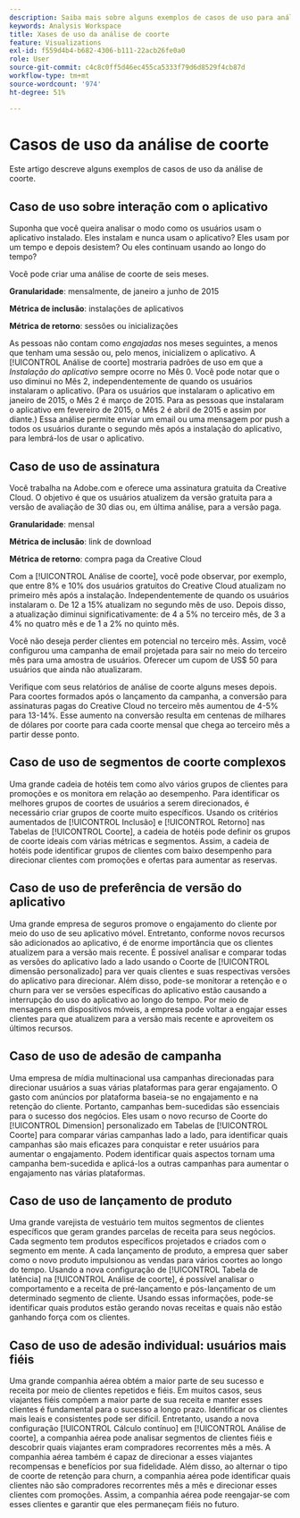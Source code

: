 ```yaml
---
description: Saiba mais sobre alguns exemplos de casos de uso para análise de coorte.
keywords: Analysis Workspace
title: Xases de uso da análise de coorte
feature: Visualizations
exl-id: f559d4b4-b682-4306-b111-22acb26fe0a0
role: User
source-git-commit: c4c8c0ff5d46ec455ca5333f79d6d8529f4cb87d
workflow-type: tm+mt
source-wordcount: '974'
ht-degree: 51%

---
```


# Casos de uso da análise de coorte

Este artigo descreve alguns exemplos de casos de uso da análise de coorte.

## Caso de uso sobre interação com o aplicativo

Suponha que você queira analisar o modo como os usuários usam o aplicativo instalado. Eles instalam e nunca usam o aplicativo? Eles usam por um tempo e depois desistem? Ou eles continuam usando ao longo do tempo?

Você pode criar uma análise de coorte de seis meses.

**Granularidade**: mensalmente, de janeiro a junho de 2015

**Métrica de inclusão**: instalações de aplicativos

**Métrica de retorno**: sessões ou inicializações

As pessoas não contam como *engajadas* nos meses seguintes, a menos que tenham uma sessão ou, pelo menos, inicializem o aplicativo. A [!UICONTROL Análise de coorte] mostraria padrões de uso em que a *Instalação do aplicativo* sempre ocorre no Mês 0. Você pode notar que o uso diminui no Mês 2, independentemente de quando os usuários instalaram o aplicativo. (Para os usuários que instalaram o aplicativo em janeiro de 2015, o Mês 2 é março de 2015. Para as pessoas que instalaram o aplicativo em fevereiro de 2015, o Mês 2 é abril de 2015 e assim por diante.) Essa análise permite enviar um email ou uma mensagem por push a todos os usuários durante o segundo mês após a instalação do aplicativo, para lembrá-los de usar o aplicativo.

## Caso de uso de assinatura

Você trabalha na Adobe.com e oferece uma assinatura gratuita da Creative Cloud. O objetivo é que os usuários atualizem da versão gratuita para a versão de avaliação de 30 dias ou, em última análise, para a versão paga.

**Granularidade**: mensal

**Métrica de inclusão**: link de download

**Métrica de retorno**: compra paga da Creative Cloud

Com a [!UICONTROL Análise de coorte], você pode observar, por exemplo, que entre 8% e 10% dos usuários gratuitos do Creative Cloud atualizam no primeiro mês após a instalação. Independentemente de quando os usuários instalaram o. De 12 a 15% atualizam no segundo mês de uso. Depois disso, a atualização diminui significativamente: de 4 a 5% no terceiro mês, de 3 a 4% no quatro mês e de 1 a 2% no quinto mês.

Você não deseja perder clientes em potencial no terceiro mês. Assim, você configurou uma campanha de email projetada para sair no meio do terceiro mês para uma amostra de usuários. Oferecer um cupom de US$ 50 para usuários que ainda não atualizaram.

Verifique com seus relatórios de análise de coorte alguns meses depois. Para coortes formados após o lançamento da campanha, a conversão para assinaturas pagas do Creative Cloud no terceiro mês aumentou de 4-5% para 13-14%. Esse aumento na conversão resulta em centenas de milhares de dólares por coorte para cada coorte mensal que chega ao terceiro mês a partir desse ponto.

## Caso de uso de segmentos de coorte complexos

Uma grande cadeia de hotéis tem como alvo vários grupos de clientes para promoções e os monitora em relação ao desempenho. Para identificar os melhores grupos de coortes de usuários a serem direcionados, é necessário criar grupos de coorte muito específicos. Usando os critérios aumentados de [!UICONTROL Inclusão] e [!UICONTROL Retorno] nas Tabelas de [!UICONTROL Coorte], a cadeia de hotéis pode definir os grupos de coorte ideais com várias métricas e segmentos. Assim, a cadeia de hotéis pode identificar grupos de clientes com baixo desempenho para direcionar clientes com promoções e ofertas para aumentar as reservas.

## Caso de uso de preferência de versão do aplicativo

Uma grande empresa de seguros promove o engajamento do cliente por meio do uso de seu aplicativo móvel. Entretanto, conforme novos recursos são adicionados ao aplicativo, é de enorme importância que os clientes atualizem para a versão mais recente. É possível analisar e comparar todas as versões do aplicativo lado a lado usando o Coorte de [!UICONTROL dimensão personalizado] para ver quais clientes e suas respectivas versões do aplicativo para direcionar. Além disso, pode-se monitorar a retenção e o churn para ver se versões específicas do aplicativo estão causando a interrupção do uso do aplicativo ao longo do tempo. Por meio de mensagens em dispositivos móveis, a empresa pode voltar a engajar esses clientes para que atualizem para a versão mais recente e aproveitem os últimos recursos.

## Caso de uso de adesão de campanha

Uma empresa de mídia multinacional usa campanhas direcionadas para direcionar usuários a suas várias plataformas para gerar engajamento. O gasto com anúncios por plataforma baseia-se no engajamento e na retenção do cliente. Portanto, campanhas bem-sucedidas são essenciais para o sucesso dos negócios. Eles usam o novo recurso de Coorte do [!UICONTROL Dimension] personalizado em Tabelas de [!UICONTROL Coorte] para comparar várias campanhas lado a lado, para identificar quais campanhas são mais eficazes para conquistar e reter usuários para aumentar o engajamento. Podem identificar quais aspectos tornam uma campanha bem-sucedida e aplicá-los a outras campanhas para aumentar o engajamento nas várias plataformas.

## Caso de uso de lançamento de produto

Uma grande varejista de vestuário tem muitos segmentos de clientes específicos que geram grandes parcelas de receita para seus negócios. Cada segmento tem produtos específicos projetados e criados com o segmento em mente. A cada lançamento de produto, a empresa quer saber como o novo produto impulsionou as vendas para vários coortes ao longo do tempo. Usando a nova configuração de [!UICONTROL Tabela de latência] na [!UICONTROL Análise de coorte], é possível analisar o comportamento e a receita de pré-lançamento e pós-lançamento de um determinado segmento de cliente. Usando essas informações, pode-se identificar quais produtos estão gerando novas receitas e quais não estão ganhando força com os clientes.

## Caso de uso de adesão individual: usuários mais fiéis

Uma grande companhia aérea obtém a maior parte de seu sucesso e receita por meio de clientes repetidos e fiéis. Em muitos casos, seus viajantes fiéis compõem a maior parte de sua receita e manter esses clientes é fundamental para o sucesso a longo prazo. Identificar os clientes mais leais e consistentes pode ser difícil. Entretanto, usando a nova configuração [!UICONTROL Cálculo contínuo] em [!UICONTROL Análise de coorte], a companhia aérea pode analisar segmentos de clientes fiéis e descobrir quais viajantes eram compradores recorrentes mês a mês. A companhia aérea também é capaz de direcionar a esses viajantes recompensas e benefícios por sua fidelidade. Além disso, ao alternar o tipo de coorte de retenção para churn, a companhia aérea pode identificar quais clientes não são compradores recorrentes mês a mês e direcionar esses clientes com promoções. Assim, a companhia aérea pode reengajar-se com esses clientes e garantir que eles permaneçam fiéis no futuro.
